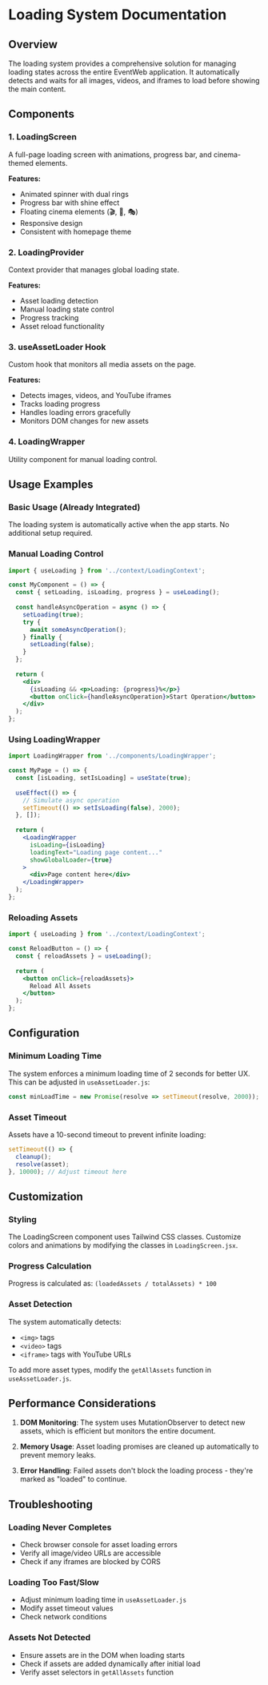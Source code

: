 # Loading System Documentation

## Overview
The loading system provides a comprehensive solution for managing loading states across the entire EventWeb application. It automatically detects and waits for all images, videos, and iframes to load before showing the main content.

## Components

### 1. LoadingScreen
A full-page loading screen with animations, progress bar, and cinema-themed elements.

**Features:**
- Animated spinner with dual rings
- Progress bar with shine effect
- Floating cinema elements (🎬, 🍿, 🎭)
- Responsive design
- Consistent with homepage theme

### 2. LoadingProvider
Context provider that manages global loading state.

**Features:**
- Asset loading detection
- Manual loading state control
- Progress tracking
- Asset reload functionality

### 3. useAssetLoader Hook
Custom hook that monitors all media assets on the page.

**Features:**
- Detects images, videos, and YouTube iframes
- Tracks loading progress
- Handles loading errors gracefully
- Monitors DOM changes for new assets

### 4. LoadingWrapper
Utility component for manual loading control.

## Usage Examples

### Basic Usage (Already Integrated)
The loading system is automatically active when the app starts. No additional setup required.

### Manual Loading Control
```jsx
import { useLoading } from '../context/LoadingContext';

const MyComponent = () => {
  const { setLoading, isLoading, progress } = useLoading();
  
  const handleAsyncOperation = async () => {
    setLoading(true);
    try {
      await someAsyncOperation();
    } finally {
      setLoading(false);
    }
  };
  
  return (
    <div>
      {isLoading && <p>Loading: {progress}%</p>}
      <button onClick={handleAsyncOperation}>Start Operation</button>
    </div>
  );
};
```

### Using LoadingWrapper
```jsx
import LoadingWrapper from '../components/LoadingWrapper';

const MyPage = () => {
  const [isLoading, setIsLoading] = useState(true);
  
  useEffect(() => {
    // Simulate async operation
    setTimeout(() => setIsLoading(false), 2000);
  }, []);
  
  return (
    <LoadingWrapper 
      isLoading={isLoading} 
      loadingText="Loading page content..."
      showGlobalLoader={true}
    >
      <div>Page content here</div>
    </LoadingWrapper>
  );
};
```

### Reloading Assets
```jsx
import { useLoading } from '../context/LoadingContext';

const ReloadButton = () => {
  const { reloadAssets } = useLoading();
  
  return (
    <button onClick={reloadAssets}>
      Reload All Assets
    </button>
  );
};
```

## Configuration

### Minimum Loading Time
The system enforces a minimum loading time of 2 seconds for better UX. This can be adjusted in `useAssetLoader.js`:

```javascript
const minLoadTime = new Promise(resolve => setTimeout(resolve, 2000)); // Adjust time here
```

### Asset Timeout
Assets have a 10-second timeout to prevent infinite loading:

```javascript
setTimeout(() => {
  cleanup();
  resolve(asset);
}, 10000); // Adjust timeout here
```

## Customization

### Styling
The LoadingScreen component uses Tailwind CSS classes. Customize colors and animations by modifying the classes in `LoadingScreen.jsx`.

### Progress Calculation
Progress is calculated as: `(loadedAssets / totalAssets) * 100`

### Asset Detection
The system automatically detects:
- `<img>` tags
- `<video>` tags  
- `<iframe>` tags with YouTube URLs

To add more asset types, modify the `getAllAssets` function in `useAssetLoader.js`.

## Performance Considerations

1. **DOM Monitoring**: The system uses MutationObserver to detect new assets, which is efficient but monitors the entire document.

2. **Memory Usage**: Asset loading promises are cleaned up automatically to prevent memory leaks.

3. **Error Handling**: Failed assets don't block the loading process - they're marked as "loaded" to continue.

## Troubleshooting

### Loading Never Completes
- Check browser console for asset loading errors
- Verify all image/video URLs are accessible
- Check if any iframes are blocked by CORS

### Loading Too Fast/Slow
- Adjust minimum loading time in `useAssetLoader.js`
- Modify asset timeout values
- Check network conditions

### Assets Not Detected
- Ensure assets are in the DOM when loading starts
- Check if assets are added dynamically after initial load
- Verify asset selectors in `getAllAssets` function
